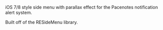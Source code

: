iOS 7/8 style side menu with parallax effect for the Pacenotes notification alert system.

Built off of the RESideMenu library.
